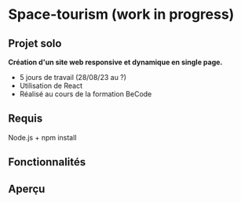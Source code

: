 # Space-tourism (work in progress)
## Projet solo
__Création d'un site web responsive et dynamique en single page.__
* 5 jours de travail (28/08/23 au ?)
* Utilisation de React
* Réalisé au cours de la formation BeCode
## Requis
Node.js + npm install
## Fonctionnalités

## Aperçu

